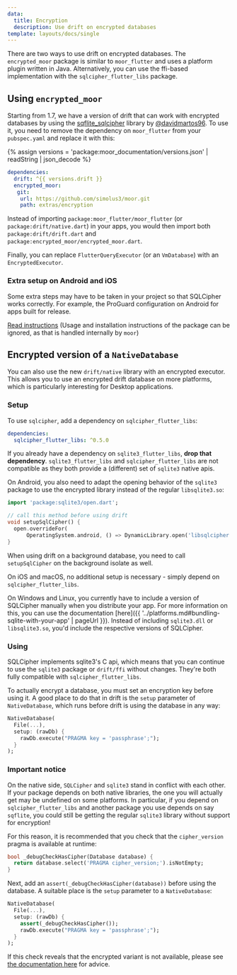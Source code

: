 ```yaml
---
data:
  title: Encryption
  description: Use drift on encrypted databases
template: layouts/docs/single
---
```


There are two ways to use drift on encrypted databases. 
The `encrypted_moor` package is similar to `moor_flutter` and uses a platform plugin written in
Java.
Alternatively, you can use the ffi-based implementation with the `sqlcipher_flutter_libs` package.

## Using `encrypted_moor`

Starting from 1.7, we have a version of drift that can work with encrypted databases by using the
[sqflite_sqlcipher](https://pub.dev/packages/sqflite_sqlcipher) library
by [@davidmartos96](https://github.com/davidmartos96). To use it, you need to
remove the dependency on `moor_flutter` from your `pubspec.yaml` and replace it
with this:

{% assign versions = 'package:moor_documentation/versions.json' | readString | json_decode %}

```yaml
dependencies:
  drift: ^{{ versions.drift }}
  encrypted_moor:
   git:
    url: https://github.com/simolus3/moor.git
    path: extras/encryption 
```

Instead of importing `package:moor_flutter/moor_flutter` (or `package:drift/native.dart`) in your apps, 
you would then import both `package:drift/drift.dart` and `package:encrypted_moor/encrypted_moor.dart`.

Finally, you can replace `FlutterQueryExecutor` (or an `VmDatabase`) with an `EncryptedExecutor`.

### Extra setup on Android and iOS

Some extra steps may have to be taken in your project so that SQLCipher works correctly. For example, the ProGuard configuration on Android for apps built for release.

[Read instructions](https://pub.dev/packages/sqflite_sqlcipher) (Usage and installation instructions of the package can be ignored, as that is handled internally by `moor`)

## Encrypted version of a `NativeDatabase`

You can also use the new `drift/native` library with an encrypted executor.
This allows you to use an encrypted drift database on more platforms, which is particularly
interesting for Desktop applications.

### Setup

To use `sqlcipher`, add a dependency on `sqlcipher_flutter_libs`:

```yaml
dependencies:
  sqlcipher_flutter_libs: ^0.5.0
```

If you already have a dependency on `sqlite3_flutter_libs`, __drop that dependency__.
`sqlite3_flutter_libs` and `sqlcipher_flutter_libs` are not compatible
as they both provide a (different) set of `sqlite3` native apis.

On Android, you also need to adapt the opening behavior of the `sqlite3` package to use the encrypted library instead
of the regular `libsqlite3.so`:

```dart
import 'package:sqlite3/open.dart';

// call this method before using drift
void setupSqlCipher() {
  open.overrideFor(
      OperatingSystem.android, () => DynamicLibrary.open('libsqlcipher.so'));
}
```

When using drift on a background database, you need to call `setupSqlCipher` on the background isolate
as well.

On iOS and macOS, no additional setup is necessary - simply depend on `sqlcipher_flutter_libs`.

On Windows and Linux, you currently have to include a version of SQLCipher manually when you distribute
your app.
For more information on this, you can use the documentation [here]({{ '../platforms.md#bundling-sqlite-with-your-app' | pageUrl }}).
Instead of including `sqlite3.dll` or `libsqlite3.so`, you'd include the respective versions
of SQLCipher.

### Using

SQLCipher implements sqlite3's C api, which means that you can continue to use the `sqlite3` package
or `drift/ffi` without changes. They're both fully compatible with `sqlcipher_flutter_libs`.

To actually encrypt a database, you must set an encryption key before using it.
A good place to do that in drift is the `setup` parameter of `NativeDatabase`, which runs before drift
is using the database in any way:

```dart
NativeDatabase(
  File(...),
  setup: (rawDb) {
    rawDb.execute("PRAGMA key = 'passphrase';");
  }
);
```

### Important notice

On the native side, `SQLCipher` and `sqlite3` stand in conflict with each other.
If your package depends on both native libraries, the one you will actually get may be undefined on some platforms.
In particular, if you depend on `sqlcipher_flutter_libs` and another package you use depends on say `sqflite`,
you could still be getting the regular `sqlite3` library without support for encryption!

For this reason, it is recommended that you check that the `cipher_version` pragma is available at runtime:

```dart
bool _debugCheckHasCipher(Database database) {
  return database.select('PRAGMA cipher_version;').isNotEmpty;
}
```

Next, add an `assert(_debugCheckHasCipher(database))` before using the database. A suitable place is the
`setup` parameter to a `NativeDatabase`:

```dart
NativeDatabase(
  File(...),
  setup: (rawDb) {
    assert(_debugCheckHasCipher());
    rawDb.execute("PRAGMA key = 'passphrase';");
  }
);
```

If this check reveals that the encrypted variant is not available, please see [the documentation here](https://github.com/simolus3/sqlite3.dart/tree/master/sqlcipher_flutter_libs#incompatibilities-with-sqlite3-on-ios-and-macos) for advice.
